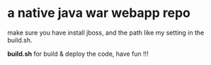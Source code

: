 # a native java war webapp repo

 

make sure you have install jboss, and the path like my setting in the build.sh.

**build.sh**  for build & deploy the code, have fun !!!
